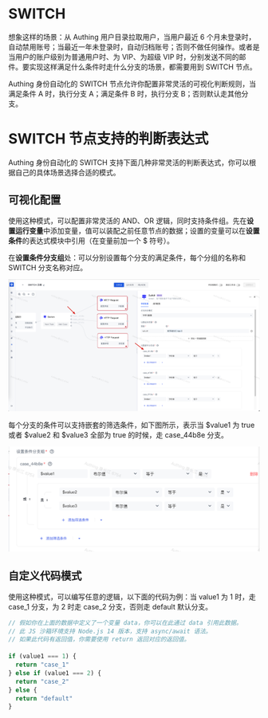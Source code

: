 # SWITCH

想象这样的场景：从 Authing 用户目录拉取用户，当用户最近 6 个月未登录时，自动禁用账号；当最近一年未登录时，自动归档账号；否则不做任何操作。或者是当用户的账户级别为普通用户时、为 VIP、为超级 VIP 时，分别发送不同的邮件。要实现这样满足什么条件时走什么分支的场景，都需要用到 SWITCH 节点。

Authing 身份自动化的 SWITCH 节点允许你配置非常灵活的可视化判断规则，当满足条件 A 时，执行分支 A；满足条件 B 时，执行分支 B；否则默认走其他分支。

# SWITCH 节点支持的判断表达式

Authing 身份自动化的 SWITCH 支持下面几种非常灵活的判断表达式，你可以根据自己的具体场景选择合适的模式。

## 可视化配置

使用这种模式，可以配置非常灵活的 AND、OR 逻辑，同时支持条件组。先在<strong>设置运行变量</strong>中添加变量，值可以装配之前任意节点的数据；设置的变量可以在<strong>设置条件</strong>的表达式模块中引用（在变量前加一个 $ 符号）。

在<strong>设置</strong><strong>条件</strong><strong>分支组</strong>处：可以分别设置每个分支的满足条件，每个分组的名称和 SWITCH 分支名称对应。

![](../static/boxcn7337DR8mL5bhw00I4PRIHc.png)

每个分支的条件可以支持嵌套的筛选条件，如下图所示，表示当 $value1 为 true 或者 $value2 和 $value3 全部为 true 的时候，走 case_44b8e 分支。

![](../static/boxcnxfRiAgq0I0Pl6VMXhwFsXg.png)

## 自定义代码模式

使用这种模式，可以编写任意的逻辑，以下面的代码为例：当 value1 为 1 时，走 case_1 分支，为 2 时走 case_2 分支，否则走 default 默认分支。

```typescript
// 假如你在上面的数据中定义了一个变量 data，你可以在此通过 data 引用此数据。
// 此 JS 沙箱环境支持 Node.js 14 版本，支持 async/await 语法。
// 如果此代码有返回值，你需要使用 return 返回对应的返回值。

if (value1 === 1) {
  return "case_1"
} else if (value1 === 2) {
  return "case_2"
} else {
  return "default"
}
```
